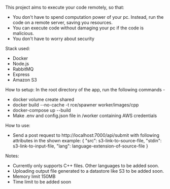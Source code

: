 This project aims to execute your code remotely, so that:

- You don't have to spend computation power of your pc. Instead, run the code on a remote server, saving you resources.
- You can execute code without damaging your pc if the code is malicious.
- You don't have to worry about security

Stack used:

- Docker
- Node.js
- RabbitMQ
- Express
- Amazon S3

How to setup:
In the root directory of the app, run the following commands -

- docker volume create shared
- docker build --no-cache -t rce/spawner worker/images/cpp
- docker-compose up --build
- Make .env and config.json file in /worker containing AWS credentials

How to use:

- Send a post request to http://localhost:7000/api/submit with following attributes in the shown example:
  {
  "src": s3-link-to-source-file,
  "stdin": s3-link-to-input-file,
  "lang": language-extension-of-source-file
  }

Notes:

- Currently only supports C++ files. Other languages to be added soon.
- Uploading output file generated to a datastore like S3 to be added soon.
- Memory limit 150MB
- Time limit to be added soon
